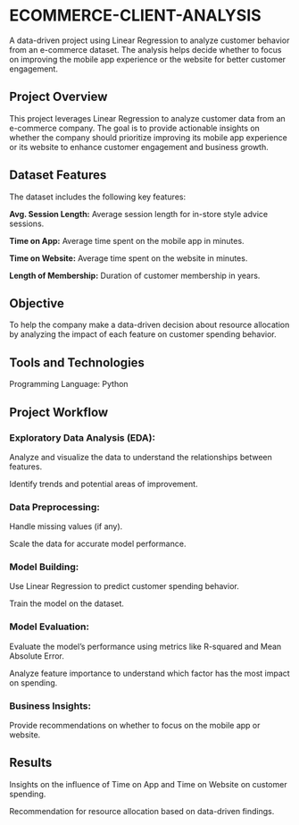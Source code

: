 # ECOMMERCE-CLIENT-ANALYSIS
 A data-driven project using Linear Regression to analyze customer behavior from an e-commerce dataset. The analysis helps decide whether to focus on improving the mobile app experience or the website for better customer engagement.

## Project Overview

This project leverages Linear Regression to analyze customer data from an e-commerce company. The goal is to provide actionable insights on whether the company should prioritize improving its mobile app experience or its website to enhance customer engagement and business growth.

## Dataset Features

The dataset includes the following key features:

**Avg. Session Length:** Average session length for in-store style advice sessions.

**Time on App:** Average time spent on the mobile app in minutes.

**Time on Website:** Average time spent on the website in minutes.

**Length of Membership:** Duration of customer membership in years.

## Objective

To help the company make a data-driven decision about resource allocation by analyzing the impact of each feature on customer spending behavior.

## Tools and Technologies

Programming Language: Python

## Project Workflow

### Exploratory Data Analysis (EDA):

Analyze and visualize the data to understand the relationships between features.

Identify trends and potential areas of improvement.

### Data Preprocessing:

Handle missing values (if any).

Scale the data for accurate model performance.

### Model Building:

Use Linear Regression to predict customer spending behavior.

Train the model on the dataset.

### Model Evaluation:

Evaluate the model’s performance using metrics like R-squared and Mean Absolute Error.

Analyze feature importance to understand which factor has the most impact on spending.

### Business Insights:

Provide recommendations on whether to focus on the mobile app or website.

## Results

Insights on the influence of Time on App and Time on Website on customer spending.

Recommendation for resource allocation based on data-driven findings.

